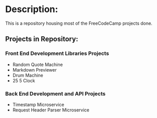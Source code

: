 # Description:

This is a repository housing most of the FreeCodeCamp projects done.

## Projects in Repository:

### Front End Development Libraries Projects
- Random Quote Machine
- Markdown Previewer
- Drum Machine
- 25 5 Clock

### Back End Development and API Projects
- Timestamp Microservice
- Request Header Parser Microservice
